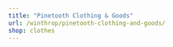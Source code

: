 ```yaml
---
title: "Pinetooth Clothing & Goods"
url: /winthrop/pinetooth-clothing-and-goods/
shop: clothes
---
```

